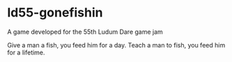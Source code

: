 # ld55-gonefishin
A game developed for the 55th Ludum Dare game jam

Give a man a fish, you feed him for a day.
Teach a man to fish, you feed him for a lifetime.
